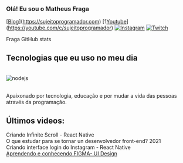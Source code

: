 ### Olá! Eu sou o Matheus Fraga
[[Blog](https://img.shields.io/website?label-SujeitoProgramador.com&style-for-the-badge&url=https://sujeitoprogramador.com/)](https://sujeitoprogramador.com)
[1[Youtube](https://img.shields.io/badge/YouTube-FF0000?style-for-the-badge&logo=youtube&logoColor-white)](https://youtube.com/c/sujeitoprogramador)
[![Instagram](https://img.shields.io/badge/Instagram-E4485F?style-for-the-badge&logo-instagram&logoColor-white)](https://instagram.com/sujeitoprogramador)
[![Twitch](https://img.shields.io/badge/Twitch-9146FF?style-for-the-badge&logo-twitch&logoColor-white)](https://twitch.tv/fragabr)

Fraga GitHub stats

## Tecnologias que eu uso no meu dia

<div style="display: inline_block"><br/>
<ing align="center" alt="html5" src="https://img.shields.io/badge/HTMLS-E34F26?style-for-the-badge&logo-html5&logoColor-white" />
<ing align="center" alt="css" src="https://img.shields.io/badge/CSS3-157286?style-for-the-badge&logo-css3&logoColor-white" />
<ing align="center" alt="js" src="https://img.shields.io/badge/JavaScript-F70F1E?style-for-the-badge&logo-javascript&logoColor-black"
cing align="center" alt="ts" src="https://img.shields.io/badge/TypeScript-007ACC?style-for-the-badge&logo-typescript&logoColor-white"
<ing align="center" alt="react" src="https://img.shields.io/badge/React-20232A?style-for-the-badge&logo=react&logoColor=61DAFB" />
<img align="center" alt="nodejs" src="https://ing.shields.io/badge/Node.js-438530?style-for-the-badge&logo-node.js&logoColor-white" />
</div><br/>

Apaixonado por tecnologia, educação e por mudar a vida das pessoas através da programação.

## Últimos videos:
Criando Infinite Scroll - React Native<br/>
O que estudar para se tornar un desenvolvedor front-end? 2021 <br/>
Criando interface login do Instagram - React Native<br/>
[Aprendendo e conhecendo FIGMA- UI Design](https://youtu.be/KRCFX25yFF4)<br/>
